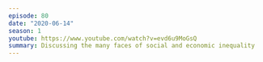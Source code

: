 ```yaml
---
episode: 80
date: "2020-06-14"
season: 1
youtube: https://www.youtube.com/watch?v=evd6u9MoGsQ
summary: Discussing the many faces of social and economic inequality
---
```

